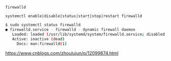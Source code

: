 `firewalld`

`systemctl enable|disable|status|start|stop|restart firewalld`

```bash
$ sudo systemctl status firewalld
● firewalld.service - firewalld - dynamic firewall daemon
   Loaded: loaded (/usr/lib/systemd/system/firewalld.service; disabled; vendor preset: enabled)
   Active: inactive (dead)
     Docs: man:firewalld(1)
```

https://www.cnblogs.com/zhoulujun/p/12099874.html